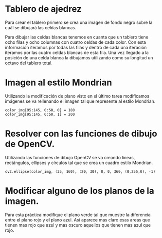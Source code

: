 
# Tablero de ajedrez

Para crear el tablero primero se crea una imagen de fondo negro sobre la cuál se dibujará las celdas blancas.

Para dibujar las celdas blancas tenemos en cuanta que un tablero tiene ocho filas y ocho columnas con cuatro celdas de cada color.
Con esta información iteramos por todas las filas y dentro de cada una iteración iteramos por las cuatro celdas blancas de esta fila.
Una vez llegado a la posición de una celda blanca la dibujamos utilizando como su longitud un octavo del tablero total.

# Imagen al estilo Mondrian

Utilizando la modificación de plano visto en el último tarea modificamos imágenes se va rellenando el imagen tal que represente al estilo Mondrian.

```
color_img[95:145, 0:50, 0] = 180
color_img[95:145, 0:50, 1] = 200
```

# Resolver con las funciones de dibujo de OpenCV.

Utilizando las funciones de dibujo OpenCV se va creando lineas, rectángulos, ellipses y círculos tal que se crea un cuadro estilo Mondrian.

```
cv2.ellipse(color_img, (35, 160), (20, 30), 0, 0, 360, (0,255,0), -1)
```

# Modificar alguno de los planos de la imagen.

Para esta práctica modifique el plano verde tal que muestre la diferencia entre el plano rojo y el plano azul.
Así aparece mas claro esas areas que tienen mas rojo que azul y mas oscuro aquellos que tienen mas azul que rojo.

